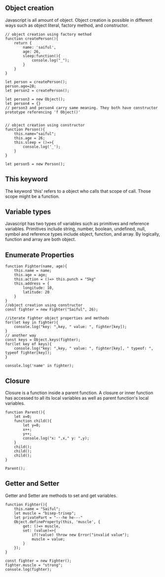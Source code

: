 ## Object creation
Javascript is all amount of object. Object creation is possible in different ways such as object literal, factory method, and constructor.
```
// object creation using factory method
function createPerson(){
    return {
        name: 'saiful',
        age: 26,
        sleep:function(){
            console.log("_");
        }
    }
}

let person = createPerson();
person.age=28;
let person2 = createPerson();

let person3 = new Object();
let person4 = {}
// person3 and person4 carry same meaning. They both have constructor prototype referencing 'f Object()'


// object creation using constructor
function Person(){
    this.name="saiful";
    this.age = 26;
    this.sleep = ()=>{
        console.log('_');
    }
}

let person5 = new Person();
```

## This keyword
The keyword 'this' refers to a object who calls that scope of call. Those scope might be a function.

## Variable types
Javascript has two types of variables such as primitives and reference variables. Primitives include string, number, boolean, undefined, null, symbol and reference types include object, function, and array. By logically, function and array are both object.

## Enumerate Properties


```
function Fighter(name, age){
    this.name = name;
    this.age = age;
    this.action = ()=> this.punch = "5kg"
    this.address = {
        longitude: 10,
        latitude: 20
    }
}
//object creation using constructor
const fighter = new Fighter("Saiful", 26);

//iterate fighter object properties and methods
for(let key in fighter){
    console.log("key: ",key, " value: ", fighter[key]);
}
// another way
const keys = Object.keys(fighter);
for(let key of keys){
    console.log("key: ",key, " value: ", fighter[key], " typeof: ", typeof fighter[key]);
}

console.log('name' in fighter);
```

## Closure
Closure is a function inside a parent function. A closure or inner function has
accessed to all its local variables as well as parent function's local variables.

```
function Parent(){
    let x=0;
    function child(){
        let y=0;
        x++;
        y++;
        console.log("x: ",x," y: ",y);
    }
    child();
    child();
    child();
}

Parent();
```

## Getter and Setter  
Getter and Setter are methods to set and get variables.
```
function Fighter(){
    this.name = "Saiful";
    let muscle = "bisep-trisep";
    let privatePart = "---he he---"
    Object.defineProperty(this, 'muscle', {
        get: ()=> muscle,
        set: (value)=>{
            if(!value) throw new Error("invalid value");
            muscle = value;
        }
    });
}

const fighter = new Fighter();
fighter.muscle = "strong";
console.log(fighter);
```